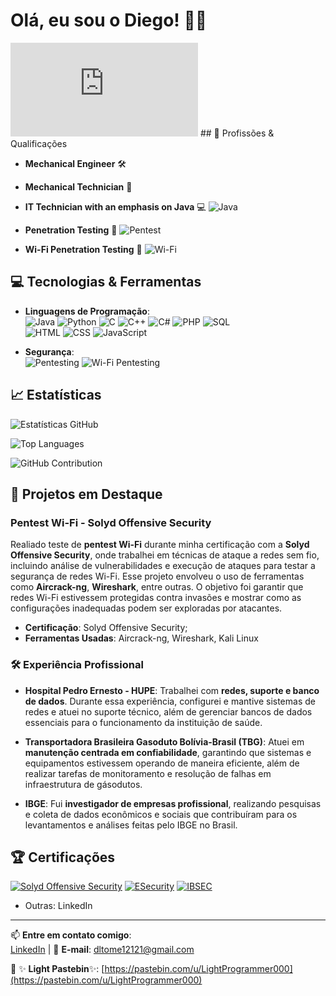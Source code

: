 # Olá, eu sou o Diego! 👨‍💻
<iframe src="https://tryhackme.com/api/v2/badges/public-profile?userPublicId=4248947" style='border:none;'></iframe> 
## 💼 Profissões & Qualificações

- **Mechanical Engineer** 🛠️  
- **Mechanical Technician** 🔧  

- **IT Technician with an emphasis on Java** 💻 ![Java](https://img.shields.io/badge/Java-17-red?style=for-the-badge&logo=java)
- **Penetration Testing** 🔐 ![Pentest](https://img.shields.io/badge/Penetration%20Testing-FF4E00?style=for-the-badge&logo=security)
- **Wi-Fi Penetration Testing** 📡 ![Wi-Fi](https://img.shields.io/badge/Wi%2DFi%20Pentest-3498db?style=for-the-badge&logo=wifi)

## 💻 Tecnologias & Ferramentas

- **Linguagens de Programação**:  
  ![Java](https://img.shields.io/badge/Java-17-red?style=for-the-badge&logo=java)  ![Python](https://img.shields.io/badge/Python-3.10-blue?style=for-the-badge&logo=python)
  ![C](https://img.shields.io/badge/C-00599C?style=for-the-badge&logo=c) ![C++](https://img.shields.io/badge/C%2B%2B-00599C?style=for-the-badge&logo=cplusplus) ![C#](https://img.shields.io/badge/C%23-239120?style=for-the-badge&logo=csharp)
  ![PHP](https://img.shields.io/badge/PHP-777BB4?style=for-the-badge&logo=php) ![SQL](https://img.shields.io/badge/SQL-4479A1?style=for-the-badge&logo=sql)  
  ![HTML](https://img.shields.io/badge/HTML5-E34F26?style=for-the-badge&logo=html5) ![CSS](https://img.shields.io/badge/CSS3-1572B6?style=for-the-badge&logo=css3) ![JavaScript](https://img.shields.io/badge/JavaScript-F7DF1E?style=for-the-badge&logo=javascript) 
  
- **Segurança**:  
  ![Pentesting](https://img.shields.io/badge/Pentesting-FF4E00?style=for-the-badge&logo=security) ![Wi-Fi Pentesting](https://img.shields.io/badge/Wi%2DFi%20Pentest-3498db?style=for-the-badge&logo=wifi)  

## 📈 Estatísticas

![Estatísticas GitHub](https://github-readme-stats.vercel.app/api?username=lightprogrammer000&show_icons=true&hide_title=true&count_private=true&hide=prs&theme=radical)

![Top Languages](https://github-readme-stats.vercel.app/api/top-langs/?username=lightprogrammer000&layout=compact&langs_count=100&theme=radical)

![GitHub Contribution](https://github-readme-streak-stats.herokuapp.com/?user=lightprogrammer000&theme=radical)


## 🚀 Projetos em Destaque

### **Pentest Wi-Fi - Solyd Offensive Security**

Realiado teste de **pentest Wi-Fi** durante minha certificação com a **Solyd Offensive Security**, onde trabalhei em técnicas de ataque a redes sem fio, incluindo análise de vulnerabilidades e execução de ataques para testar a segurança de redes Wi-Fi. Esse projeto envolveu o uso de ferramentas como **Aircrack-ng**, **Wireshark**, entre outras. O objetivo foi garantir que redes Wi-Fi estivessem protegidas contra invasões e mostrar como as configurações inadequadas podem ser exploradas por atacantes.

- **Certificação**: Solyd Offensive Security;
- **Ferramentas Usadas**: Aircrack-ng, Wireshark, Kali Linux

### 🛠 **Experiência Profissional**

- **Hospital Pedro Ernesto - HUPE**: Trabalhei com **redes, suporte e banco de dados**. Durante essa experiência, configurei e mantive sistemas de redes e atuei no suporte técnico, além de gerenciar bancos de dados essenciais para o funcionamento da instituição de saúde.

- **Transportadora Brasileira Gasoduto Bolívia-Brasil (TBG)**: Atuei em **manutenção centrada em confiabilidade**, garantindo que sistemas e equipamentos estivessem operando de maneira eficiente, além de realizar tarefas de monitoramento e resolução de falhas em infraestrutura de gásodutos.

- **IBGE**: Fui **investigador de empresas profissional**, realizando pesquisas e coleta de dados econômicos e sociais que contribuíram para os levantamentos e análises feitas pelo IBGE no Brasil.

## 🏆 Certificações

[![Solyd Offensive Security](https://img.shields.io/badge/Certificado_Solyd_Offensive_Security-brightgreen)](https://www.solyd.com.br)
[![ESecurity](https://img.shields.io/badge/Certificado_ESecurity-blue)](https://www.esecurity.com.br)
[![IBSEC](https://img.shields.io/badge/Certificado_IBSEC-orange)](https://ibsec.com.br/)

- Outras: LinkedIn

---

📫 **Entre em contato comigo**:  
[LinkedIn](https://www.linkedin.com/in/seu-perfil) | 📧 **E-mail**: [dltome12121@gmail.com](mailto:dltome12121@gmail.com)  

🌟 ✨ **Light Pastebin**✨: [https://pastebin.com/u/LightProgrammer000](https://pastebin.com/u/LightProgrammer000)  

